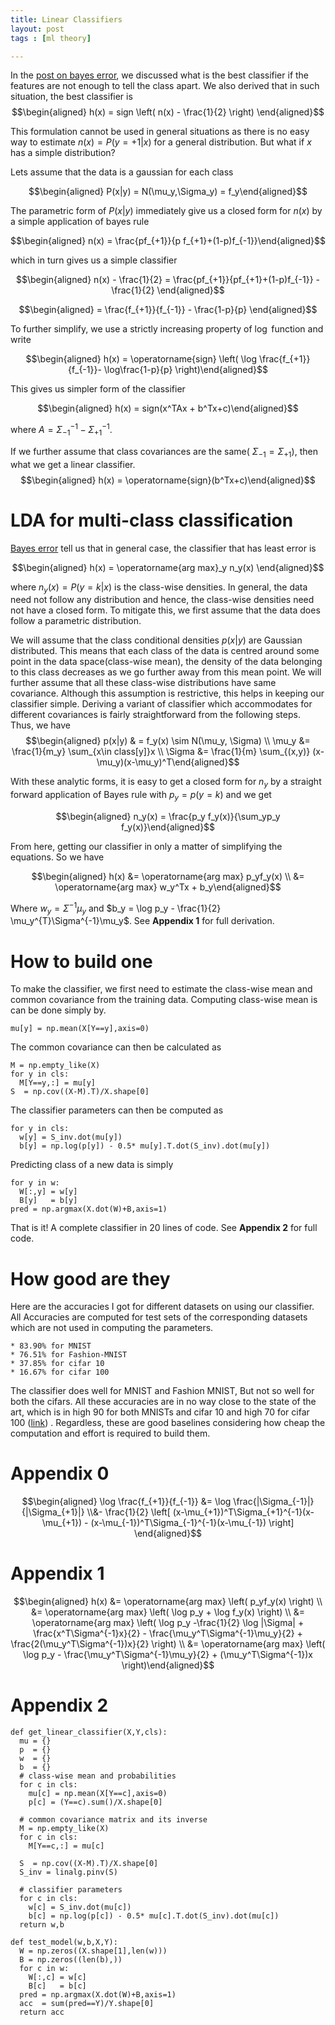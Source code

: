 ```yaml
---
title: Linear Classifiers
layout: post
tags : [ml theory]

---
```



In the [post on bayes error](/2018/02/11/bayes-error), we discussed what
is the best classifier if the features are not enough to tell the class
apart. We also derived that in such situation, the best classifier is
$$\begin{aligned}
  h(x) = sign \left( n(x) - \frac{1}{2} \right) \end{aligned}$$

 This
formulation cannot be used in general situations as there is no easy way
to estimate $n(x) = P(y=+1|x)$ for a general distribution. But what if
$x$ has a simple distribution?

Lets assume that the data is a gaussian for each class

 $$\begin{aligned}
P(x|y) = N(\mu_y,\Sigma_y) = f_y\end{aligned}$$

 The parametric form of
$P(x|y)$ immediately give us a closed form for $n(x)$ by a simple
application of bayes rule

 $$\begin{aligned}
 n(x) = \frac{pf_{+1}}{p f_{+1}+(1-p)f_{-1}}\end{aligned}$$

 which in
turn gives us a simple classifier

 $$\begin{aligned}
 n(x) - \frac{1}{2} = \frac{pf_{+1}}{pf_{+1}+(1-p)f_{-1}} - \frac{1}{2} \end{aligned}$$



$$\begin{aligned}
 = \frac{f_{+1}}{f_{-1}} - \frac{1-p}{p} \end{aligned}$$



To further simplify, we use a strictly increasing property of $\log$
function and write

 $$\begin{aligned}
  h(x) = \operatorname{sign} \left( \log \frac{f_{+1}}{f_{-1}}- \log\frac{1-p}{p} \right)\end{aligned}$$


This gives us simpler form of the classifier

 $$\begin{aligned}
 h(x) = sign(x^TAx + b^Tx+c)\end{aligned}$$

 where
$A = \Sigma_{-1}^{-1}-\Sigma_{+1}^{-1}$.

If we further assume that class covariances are the same(
$\Sigma_{-1}=\Sigma_{+1}$), then what we get a linear classifier.
$$\begin{aligned}
  h(x) = \operatorname{sign}(b^Tx+c)\end{aligned}$$



LDA for multi-class classification
==================================

[Bayes error](/2018/02/11/bayes-error) tell us that in general case, the
classifier that has least error is

 $$\begin{aligned}
   h(x) = \operatorname{arg max}_y n_y(x) \end{aligned}$$

 where
$n_y(x) = P(y=k|x)$ is the class-wise densities. In general, the data
need not follow any distribution and hence, the class-wise densities
need not have a closed form. To mitigate this, we first assume that the
data does follow a parametric distribution.

We will assume that the class conditional densities $p(x|y)$ are
Gaussian distributed. This means that each class of the data is centred
around some point in the data space(class-wise mean), the density of the
data belonging to this class decreases as we go further away from this
mean point. We will further assume that all these class-wise
distributions have same covariance. Although this assumption is
restrictive, this helps in keeping our classifier simple. Deriving a
variant of classifier which accommodates for different covariances is
fairly straightforward from the following steps. Thus, we have
$$\begin{aligned}
p(x|y) & = f_y(x) \sim N(\mu_y, \Sigma) 
\\
\mu_y &= \frac{1}{m_y} \sum_{x\in class[y]}x
\\
\Sigma &= \frac{1}{m} \sum_{(x,y)} (x-\mu_y)(x-\mu_y)^T\end{aligned}$$



With these analytic forms, it is easy to get a closed form for $n_y$ by
a straight forward application of Bayes rule with $p_y=p(y=k)$ and we
get

 $$\begin{aligned}
  n_y(x) = \frac{p_y f_y(x)}{\sum_yp_y f_y(x)}\end{aligned}$$



From here, getting our classifier in only a matter of simplifying the
equations. So we have

 $$\begin{aligned}
  h(x) &= \operatorname{arg max} p_yf_y(x)
  \\
  &= \operatorname{arg max} w_y^Tx + b_y\end{aligned}$$



Where $w_y = \Sigma^{-1}\mu_y$ and
$b_y = \log p_y - \frac{1}{2} \mu_y^{T}\Sigma^{-1}\mu_y$. See **Appendix
1** for full derivation.

How to build one
================

To make the classifier, we first need to estimate the class-wise mean
and common covariance from the training data. Computing class-wise mean
is can be done simply by.

    mu[y] = np.mean(X[Y==y],axis=0)

The common covariance can then be calculated as

    M = np.empty_like(X)
    for y in cls:
      M[Y==y,:] = mu[y]
    S  = np.cov((X-M).T)/X.shape[0]

The classifier parameters can then be computed as

    for y in cls:
      w[y] = S_inv.dot(mu[y])
      b[y] = np.log(p[y]) - 0.5* mu[y].T.dot(S_inv).dot(mu[y]) 

Predicting class of a new data is simply

    for y in w:
      W[:,y] = w[y]
      B[y]   = b[y]
    pred = np.argmax(X.dot(W)+B,axis=1)

That is it! A complete classifier in 20 lines of code. See **Appendix
2** for full code.

How good are they
=================

Here are the accuracies I got for different datasets on using our
classifier. All Accuracies are computed for test sets of the
corresponding datasets which are not used in computing the parameters.

    * 83.90% for MNIST 
    * 76.51% for Fashion-MNIST 
    * 37.85% for cifar 10 
    * 16.67% for cifar 100

The classifier does well for MNIST and Fashion MNIST, But not so well
for both the cifars. All these accuracies are in no way close to the
state of the art, which is in high 90 for both MNISTs and cifar 10 and
high 70 for cifar 100
([link](http://rodrigob.github.io/are_we_there_yet/build/classification_datasets_results.html))
. Regardless, these are good baselines considering how cheap the
computation and effort is required to build them.

Appendix 0
==========

$$\begin{aligned}
\log \frac{f_{+1}}{f_{-1}} &= 
\log 
    \frac{|\Sigma_{-1}|}{|\Sigma_{+1}|} 
    \\&- 
    \frac{1}{2}
        \left[
        (x-\mu_{+1})^T\Sigma_{+1}^{-1}(x-\mu_{+1}) 
        - 
        (x-\mu_{-1})^T\Sigma_{-1}^{-1}(x-\mu_{-1})  
    \right] \end{aligned}$$



Appendix 1
==========

$$\begin{aligned}
  h(x) &= \operatorname{arg max} \left( p_yf_y(x) \right)
  \\
  &= \operatorname{arg max} \left( \log p_y + \log f_y(x)  \right)
  \\
  &= \operatorname{arg max} \left( \log p_y -\frac{1}{2} \log |\Sigma| + \frac{x^T\Sigma^{-1}x}{2} - \frac{\mu_y^T\Sigma^{-1}\mu_y}{2} + \frac{2(\mu_y^T\Sigma^{-1})x}{2}  \right)
  \\
  &= \operatorname{arg max} \left( \log p_y - \frac{\mu_y^T\Sigma^{-1}\mu_y}{2} + (\mu_y^T\Sigma^{-1})x  \right)\end{aligned}$$



Appendix 2
==========

    def get_linear_classifier(X,Y,cls):
      mu = {}
      p  = {}
      w  = {}
      b  = {}
      # class-wise mean and probabilities
      for c in cls:
        mu[c] = np.mean(X[Y==c],axis=0)
        p[c] = (Y==c).sum()/X.shape[0]

      # common covariance matrix and its inverse
      M = np.empty_like(X)
      for c in cls:
        M[Y==c,:] = mu[c]

      S  = np.cov((X-M).T)/X.shape[0] 
      S_inv = linalg.pinv(S)
      
      # classifier parameters
      for c in cls:
        w[c] = S_inv.dot(mu[c])
        b[c] = np.log(p[c]) - 0.5* mu[c].T.dot(S_inv).dot(mu[c]) 
      return w,b

    def test_model(w,b,X,Y):
      W = np.zeros((X.shape[1],len(w)))
      B = np.zeros((len(b),))
      for c in w:
        W[:,c] = w[c]
        B[c]   = b[c]
      pred = np.argmax(X.dot(W)+B,axis=1) 
      acc  = sum(pred==Y)/Y.shape[0]
      return acc
